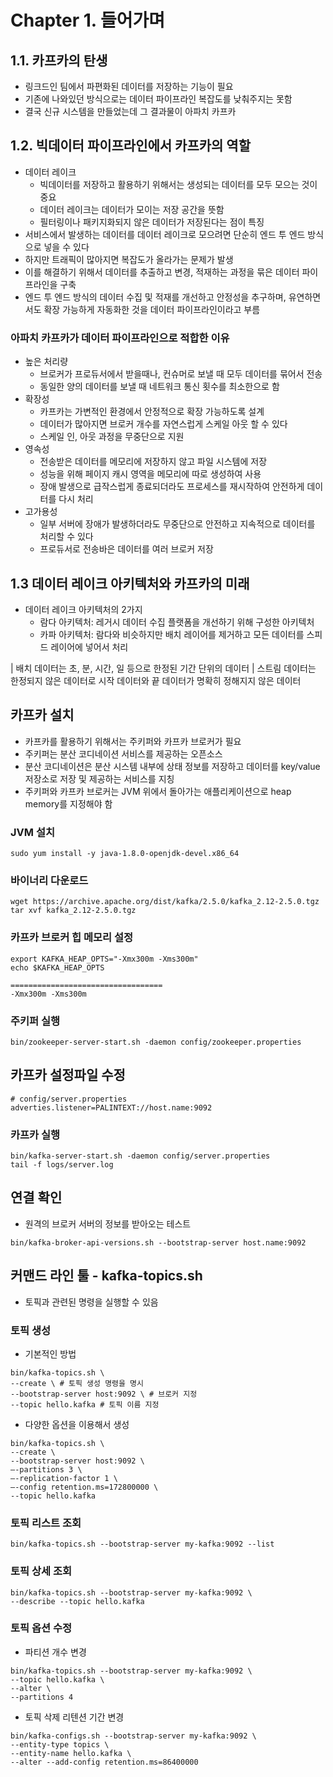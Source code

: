 # Chapter 1. 들어가며

## 1.1. 카프카의 탄생
* 링크드인 팀에서 파편화된 데이터를 저장하는 기능이 필요
* 기존에 나와있던 방식으로는 데이터 파이프라인 복잡도를 낮춰주지는 못함
* 결국 신규 시스템을 만들었는데 그 결과물이 아파치 카프카

## 1.2. 빅데이터 파이프라인에서 카프카의 역할
* 데이터 레이크
    - 빅데이터를 저장하고 활용하기 위해서는 생성되는 데이터를 모두 모으는 것이 중요
    - 데이터 레이크는 데이터가 모이는 저장 공간을 뜻함
    - 필터링이나 패키지화되지 않은 데이터가 저장된다는 점이 특징
* 서비스에서 발생하는 데이터를 데이터 레이크로 모으려면 단순히 엔드 투 엔드 방식으로 넣을 수 있다
* 하지만 트래픽이 많아지면 복잡도가 올라가는 문제가 발생
* 이를 해결하기 위해서 데이터를 추출하고 변경, 적재하는 과정을 묶은 데이터 파이프라인을 구축
* 엔드 투 엔드 방식의 데이터 수집 및 적재를 개선하고 안정성을 추구하며, 유연하면서도 확장 가능하게 자동화한 것을 데이터 파이프라인이라고 부름

### 아파치 카프카가 데이터 파이프라인으로 적합한 이유
* 높은 처리량
    - 브로커가 프로듀서에서 받을때나, 컨슈머로 보낼 때 모두 데이터를 묶어서 전송
    - 동일한 양의 데이터를 보낼 때 네트워크 통신 횟수를 최소한으로 함
* 확장성
    - 카프카는 가변적인 환경에서 안정적으로 확장 가능하도록 설계
    - 데이터가 많아지면 브로커 개수를 자연스럽게 스케일 아웃 할 수 있다
    - 스케일 인, 아웃 과정을 무중단으로 지원
* 영속성
    - 전송받은 데이터를 메모리에 저장하지 않고 파일 시스템에 저장
    - 성능을 위해 페이지 캐시 영역을 메모리에 따로 생성하여 사용
    - 장애 발생으로 급작스럽게 종료되더라도 프로세스를 재시작하여 안전하게 데이터를 다시 처리
* 고가용성
    - 일부 서버에 장애가 발생하더라도 무중단으로 안전하고 지속적으로 데이터를 처리할 수 있다
    - 프로듀서로 전송바은 데이터를 여러 브로커 저장

## 1.3 데이터 레이크 아키텍처와 카프카의 미래
* 데이터 레이크 아키텍처의 2가지
    - 람다 아키텍처: 레거시 데이터 수집 플랫폼을 개선하기 위해 구성한 아키텍처
    - 카파 아키텍처: 람다와 비슷하지만 배치 레이어를 제거하고 모든 데이터를 스피드 레이어에 넣어서 처리

| 배치 데이터는 초, 분, 시간, 일 등으로 한정된 기간 단위의 데이터
| 스트림 데이터는 한정되지 않은 데이터로 시작 데이터와 끝 데이터가 명확히 정해지지 않은 데이터


## 카프카 설치
* 카프카를 활용하기 위해서는 주키퍼와 카프카 브로커가 필요
* 주키퍼는 분산 코디네이션 서비스를 제공하는 오픈소스
* 분산 코디네이션은 분산 시스템 내부에 상태 정보를 저장하고 데이터를 key/value 저장소로 저장 및 제공하는 서비스를 지칭
* 주키퍼와 카프카 브로커는 JVM 위에서 돌아가는 애플리케이션으로 heap memory를 지정해야 함

### JVM 설치
```shell
sudo yum install -y java-1.8.0-openjdk-devel.x86_64
```
### 바이너리 다운로드
```shell
wget https://archive.apache.org/dist/kafka/2.5.0/kafka_2.12-2.5.0.tgz
tar xvf kafka_2.12-2.5.0.tgz
```

### 카프카 브로커 힙 메모리 설정
```shell
export KAFKA_HEAP_OPTS="-Xmx300m -Xms300m"
echo $KAFKA_HEAP_OPTS

==================================
-Xmx300m -Xms300m
```

### 주키퍼 실행
```shell
bin/zookeeper-server-start.sh -daemon config/zookeeper.properties
```

## 카프카 설정파일 수정
```text 
# config/server.properties
adverties.listener=PALINTEXT://host.name:9092
```

### 카프카 실행
```shell
bin/kafka-server-start.sh -daemon config/server.properties
tail -f logs/server.log
```

## 연결 확인
* 원격의 브로커 서버의 정보를 받아오는 테스트
```shell
bin/kafka-broker-api-versions.sh --bootstrap-server host.name:9092
```

## 커맨드 라인 툴 - kafka-topics.sh
* 토픽과 관련된 명령을 실행할 수 있음

### 토픽 생성
* 기본적인 방법
```shell
bin/kafka-topics.sh \
--create \ # 토픽 생성 명령을 명시
--bootstrap-server host:9092 \ # 브로커 지정
--topic hello.kafka # 토픽 이름 지정
```
* 다양한 옵션을 이용해서 생성
```shell
bin/kafka-topics.sh \
--create \
--bootstrap-server host:9092 \
—-partitions 3 \
—-replication-factor 1 \
—-config retention.ms=172800000 \
--topic hello.kafka 
```

### 토픽 리스트 조회
```shell
bin/kafka-topics.sh --bootstrap-server my-kafka:9092 --list
```

### 토픽 상세 조회
```shell
bin/kafka-topics.sh --bootstrap-server my-kafka:9092 \
--describe --topic hello.kafka
```

### 토픽 옵션 수정
* 파티션 개수 변경
```shell
bin/kafka-topics.sh --bootstrap-server my-kafka:9092 \
--topic hello.kafka \
--alter \
--partitions 4
```

* 토픽 삭제 리텐션 기간 변경
```shell
bin/kafka-configs.sh --bootstrap-server my-kafka:9092 \
--entity-type topics \
--entity-name hello.kafka \
--alter --add-config retention.ms=86400000
```